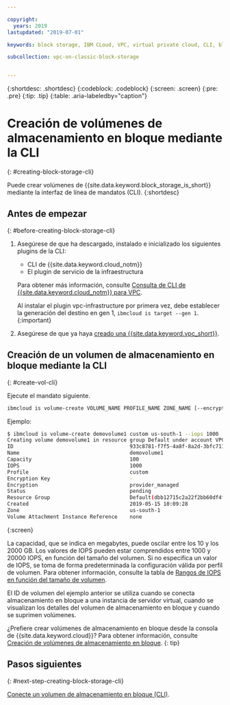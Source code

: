 ```yaml
---

copyright:
  years: 2019
lastupdated: "2019-07-01"

keywords: block storage, IBM CLoud, VPC, virtual private cloud, CLI, block storage volume, volume, IOPS

subcollection: vpc-on-classic-block-storage


---
```


{:shortdesc: .shortdesc}
{:codeblock: .codeblock}
{:screen: .screen}
{:pre: .pre}
{:tip: .tip}
{:table: .aria-labeledby="caption"}

# Creación de volúmenes de almacenamiento en bloque mediante la CLI
{: #creating-block-storage-cli}

Puede crear volúmenes de {{site.data.keyword.block_storage_is_short}} mediante la interfaz de línea de mandatos (CLI).
{:shortdesc}

## Antes de empezar
{: #before-creating-block-storage-cli}

1. Asegúrese de que ha descargado, instalado e inicializado los siguientes plugins de la CLI:
    * CLI de {{site.data.keyword.cloud_notm}}
    * El plugin de servicio de la infraestructura

   Para obtener más información, consulte [Consulta de CLI de {{site.data.keyword.cloud_notm}} para VPC](/docs/vpc-infrastructure-cli-plugin?topic=vpc-infrastructure-cli-plugin-vpc-reference).
   
   Al instalar el plugin vpc-infrastructure por primera vez, debe establecer la generación del destino en gen 1, `ibmcloud is target --gen 1`.
   {:important}
   
2. Asegúrese de que ya haya [creado una {{site.data.keyword.vpc_short}}](/docs/vpc-on-classic?topic=vpc-on-classic-getting-started).

## Creación de un volumen de almacenamiento en bloque mediante la CLI
{: #create-vol-cli}

Ejecute el mandato siguiente.

```bash
ibmcloud is volume-create VOLUME_NAME PROFILE_NAME ZONE_NAME [--encryption-key ENCRYPTION_KEY] [--capacity CAPACITY] [--iops IOPS] [--resource-group-id RESOURCE_GROUP_ID | --resource-group-name RESOURCE_GROUP_NAME] [--json]
```

Ejemplo:

```bash
$ ibmcloud is volume-create demovolume1 custom us-south-1 --iops 1000
Creating volume demovolume1 in resource group Default under account VPC 01 as user rtuser1@mycompany.com...
ID                                      933c8781-f7f5-4a8f-8a2d-3bfc711788ee
Name                                    demovolume1
Capacity                                100
IOPS                                    1000
Profile                                 custom
Encryption Key                          -
Encryption                              provider_managed
Status                                  pending
Resource Group                          Default(dbb12715c2a22f2bb60df4ffd4a543f2)
Created                                 2019-05-15 10:09:28
Zone                                    us-south-1
Volume Attachment Instance Reference    none
```
{:screen}

La capacidad, que se indica en megabytes, puede oscilar entre los 10 y los 2000 GB.  Los valores de IOPS pueden estar comprendidos entre 1000 y 20000 IOPS, en función del tamaño del volumen. Si no especifica un valor de IOPS, se toma de forma predeterminada la configuración válida por perfil de volumen. Para obtener información, consulte la tabla de [Rangos de IOPS en función del tamaño de volumen](/docs/vpc-on-classic-block-storage?topic=vpc-on-classic-block-storage-block-storage-profiles#custom).

El ID de volumen del ejemplo anterior se utiliza cuando se conecta almacenamiento en bloque a una instancia de servidor virtual, cuando se visualizan los detalles del volumen de almacenamiento en bloque y cuando se suprimen volúmenes.

¿Prefiere crear volúmenes de almacenamiento en bloque desde la consola de {{site.data.keyword.cloud}}? Para obtener información, consulte [Creación de volúmenes de almacenamiento en bloque](/docs/vpc-on-classic-block-storage?topic=vpc-on-classic-block-storage-creating-block-storage).
{: tip}

## Pasos siguientes
{: #next-step-creating-block-storage-cli}

[Conecte un volumen de almacenamiento en bloque (CLI)](/docs/vpc-on-classic-block-storage?topic=vpc-on-classic-block-storage-attaching-block-storage-cli).
